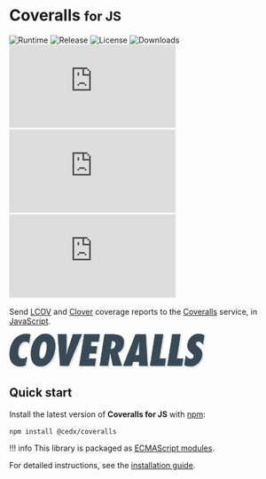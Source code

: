 # Coveralls <small>for JS</small>
![Runtime](https://badgen.net/npm/node/@cedx/coveralls) ![Release](https://badgen.net/npm/v/@cedx/coveralls) ![License](https://badgen.net/npm/license/@cedx/coveralls) ![Downloads](https://badgen.net/npm/dt/@cedx/coveralls) ![Dependencies](https://badgen.net/david/dep/cedx/coveralls.js) ![Coverage](https://badgen.net/coveralls/c/github/cedx/coveralls.js) ![Build](https://badgen.net/github/checks/cedx/coveralls.js)

Send [LCOV](http://ltp.sourceforge.net/coverage/lcov.php) and [Clover](https://www.atlassian.com/software/clover) coverage reports to the [Coveralls](https://coveralls.io) service,
in [JavaScript](https://developer.mozilla.org/en-US/docs/Web/JavaScript).

![Coveralls](img/coveralls.png)

## Quick start
Install the latest version of **Coveralls for JS** with [npm](https://www.npmjs.com):

```shell
npm install @cedx/coveralls
```

!!! info
    This library is packaged as [ECMAScript modules](https://nodejs.org/api/esm.html).

For detailed instructions, see the [installation guide](installation.md).
